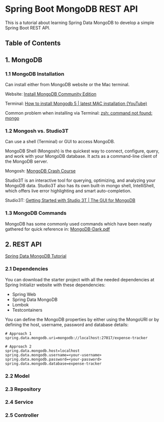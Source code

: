# Spring Boot MongoDB REST API 

This is a tutorial about learning Spring Data MongoDB to develop a simple Spring Boot REST API.

## Table of Contents

## 1. MongoDB

### 1.1 MongoDB Installation

Can install either from MongoDB website or the Mac terminal.

Website: [Install MongoDB Community Edition](https://www.mongodb.com/docs/manual/administration/install-community/)

Terminal: [How to install Mongodb 5 | latest MAC installation (YouTube)](https://www.youtube.com/watch?v=s1WQ0eEpqqg)

Common problem when installing via Terminal: [zsh: command not found: mongo](https://stackoverflow.com/questions/68695241/zsh-command-not-found-mongo)

### 1.2 Mongosh vs. Studio3T

Can use a shell (Terminal) or GUI to access MongoDB. 

MongoDB Shell (Mongosh) is the quickest way to connect, configure, query, and work with your MongoDB database. It acts as a command-line client of the MongoDB server.

Mongosh: [MongoDB Crash Course](https://www.youtube.com/watch?v=ofme2o29ngU)

Studio3T is an interactive tool for querying, optimizing, and analyzing your MongoDB data. Studio3T also has its own built-in mongo shell, IntelliShell, which offers live error highlighting and smart auto-completion.

Studio3T: [Getting Started with Studio 3T | The GUI for MongoDB](https://www.youtube.com/watch?v=cKHumpkI7c8)

### 1.3 MongoDB Commands

MongoDB has some commonly used commands which have been neatly gathered for quick reference in: [MongoDB-Dark.pdf]()


## 2. REST API

[Spring Data MongoDB Tutorial](https://programmingtechie.com/2021/01/06/spring-data-mongodb-tutorial/)

### 2.1 Dependencies

You can download the starter project with all the needed dependencies at Spring Initializr website with these dependencies:

- Spring Web
- Spring Data MongoDB
- Lombok
- Testcontainers

You can define the MongoDB properties by either using the MongoURI or by defining the host, username, password and database details:

```properties
# Approach 1
spring.data.mongodb.uri=mongodb://localhost:27017/expense-tracker

# Approach 2
spring.data.mongodb.host=localhost
spring.data.mongodb.username=<your-username>
spring.data.mongodb.password=<your-password>
spring.data.mongodb.database=expense-tracker
```

### 2.2 Model

### 2.3 Repository

### 2.4 Service

### 2.5 Controller
